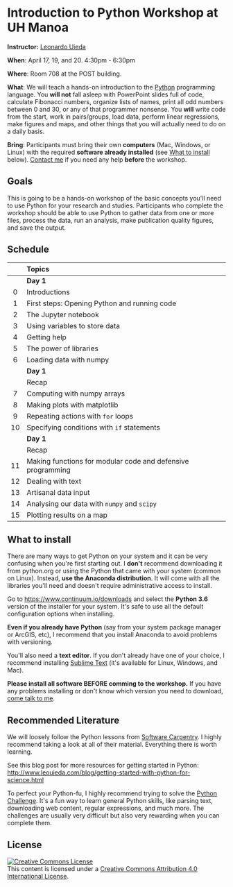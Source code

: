 # Introduction to Python Workshop at UH Manoa

**Instructor:** [Leonardo Uieda](http://www.leouieda.com)

**When**:
April 17, 19, and 20. 4:30pm - 6:30pm

**Where**:
Room 708 at the POST building.

**What**:
We will teach a hands-on introduction to the [Python](https://www.python.org/)
programming language.
You **will not** fall asleep with PowerPoint slides full of code,
calculate Fibonacci numbers, organize lists of names, print
all odd numbers between 0 and 30, or any of that programmer nonsense.
You **will** write code from the start, work in pairs/groups, load data,
perform linear regressions, make figures and maps, and
other things that you will actually need to do on a daily basis.

**Bring**:
Participants must bring their own **computers** (Mac, Windows, or Linux) with the
required **software already installed** (see [What to install](what-to-install)
below).
[Contact me](http://www.leouieda.com/contact/) if you need any help **before**
the workshop.


## Goals

This is going to be a hands-on workshop of the basic concepts you'll need to
use Python for your research and studies.
Participants who complete the workshop should be able to use Python to gather
data from one or more files, process the data, run an analysis, make
publication quality figures, and save the output.


## Schedule

|     | **Topics** |
|:---:|:-----------|
|     | **Day 1** |
| 0   | Introductions |
| 1   | First steps: Opening Python and running code |
| 2   | The Jupyter notebook |
| 3   | Using variables to store data |
| 4   | Getting help |
| 5   | The power of libraries |
| 6   | Loading data with numpy |
|     | **Day 1** |
|     | Recap |
| 7   | Computing with numpy arrays |
| 8   | Making plots with matplotlib |
| 9   | Repeating actions with `for` loops |
| 10  | Specifying conditions with `if` statements |
|     | **Day 1** |
|     | Recap |
| 11  | Making functions for modular code and defensive programming |
| 12  | Dealing with text |
| 13  | Artisanal data input |
| 14  | Analysing our data with `numpy` and `scipy` |
| 15  | Plotting results on a map |


## What to install

There are many ways to get Python on your system and it can be very confusing
when you're first starting out.
I **don't** recommend downloading it from python.org or using the Python that
came with your system (common on Linux).
Instead, **use the Anaconda distribution**.
It will come with all the libraries you'll need and doesn't require
administrative access to install.

Go to https://www.continuum.io/downloads and select the **Python 3.6** version
of the installer for your system.
It's safe to use all the default configuration options when installing.

**Even if you already have Python** (say from your system package manager or
ArcGIS, etc), I recommend that you install Anaconda to avoid problems with
versioning.

You'll also need a **text editor**. If you don't already have one of your
choice, I recommend installing [Sublime Text](https://www.sublimetext.com/)
(it's available for Linux, Windows, and Mac).

**Please install all software BEFORE comming to the workshop.** If you have any
problems installing or don't know which version you need to download,
[come talk to me](http://www.leouieda.com/contact/).



## Recommended Literature

We will loosely follow the Python lessons from
[Software Carpentry](https://software-carpentry.org/).
I highly recommend taking a look at all of their material.
Everything there is worth learning.

See this blog post for more resources for getting started in Python:
http://www.leouieda.com/blog/getting-started-with-python-for-science.html

To perfect your Python-fu, I highly recommend trying to solve the
[Python Challenge](http://www.pythonchallenge.com/).
It's a fun way to learn general Python skills, like parsing text, downloading
web content, regular expressions, and much more.
The challenges are usually very difficult but also very rewarding when you can
complete them.


## License

<a rel="license" href="http://creativecommons.org/licenses/by/4.0/"><img alt="Creative Commons License" style="border-width:0" src="https://i.creativecommons.org/l/by/4.0/88x31.png" /></a><br />This content is licensed under a
<a rel="license" href="http://creativecommons.org/licenses/by/4.0/">Creative Commons Attribution 4.0 International License</a>.
